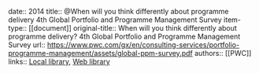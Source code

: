 date:: 2014
title:: @When will you think differently about programme delivery 4th Global Portfolio and Programme Management Survey
item-type:: [[document]]
original-title:: When will you think differently about programme delivery? 4th Global Portfolio and Programme Management Survey
url:: https://www.pwc.com/gx/en/consulting-services/portfolio-programme-management/assets/global-ppm-survey.pdf
authors:: [[PWC]]
links:: [Local library](zotero://select/library/items/IP4EVSEF), [Web library](https://www.zotero.org/users/6520516/items/IP4EVSEF)
